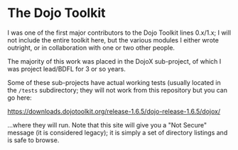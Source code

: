 # The Dojo Toolkit
I was one of the first major contributors to the Dojo Toolkit lines 0.x/1.x; I will not include
the entire toolkit here, but the various modules I either wrote outright, or in collaboration with
one or two other people.

The majority of this work was placed in the DojoX sub-project, of which I was project lead/BDFL for
3 or so years.

Some of these sub-projects have actual working tests (usually located in the `/tests` subdirectory;
they will not work from this repository but you can go here:

https://downloads.dojotoolkit.org/release-1.6.5/dojo-release-1.6.5/dojox/

...where they will run. Note that this site will give you a "Not Secure" message (it is considered
legacy); it is simply a set of directory listings and is safe to browse.


